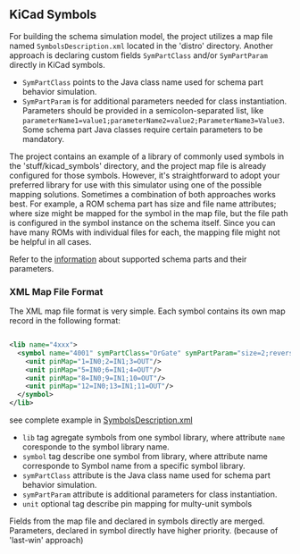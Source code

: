 ## KiCad Symbols

For building the schema simulation model, the project utilizes a map file named `SymbolsDescription.xml` located in the 'distro' directory. Another approach is
declaring custom fields `SymPartClass` and/or `SymPartParam` directly in KiCad symbols.

- `SymPartClass` points to the Java class name used for schema part behavior simulation.
- `SymPartParam` is for additional parameters needed for class instantiation. Parameters should be provided in a semicolon-separated list,
  like `parameterName1=value1;parameterName2=value2;ParameterName3=Value3`. Some schema part Java classes require certain parameters to be mandatory.

The project contains an example of a library of commonly used symbols in the 'stuff/kicad_symbols' directory, and the project map file is already configured for
those symbols. However, it's straightforward to adopt your preferred library for use with this simulator using one of the possible mapping solutions. Sometimes a
combination of both approaches works best. For example, a ROM schema part has size and file name attributes; where size might be mapped for the symbol in the map
file, but
the file path is configured in the symbol instance on the schema itself. Since you can have many ROMs with individual files for each, the mapping file might not be
helpful in all cases.

Refer to the [information](..%2F..%2FschemaParts%2FREADME.md) about supported schema parts and their parameters.

### XML Map File Format

The XML map file format is very simple. Each symbol contains its own map record in the following format:

```xml

<lib name="4xxx">
  <symbol name="4001" symPartClass="OrGate" symPartParam="size=2;reverse">
    <unit pinMap="1=IN0;2=IN1;3=OUT"/>
    <unit pinMap="5=IN0;6=IN1;4=OUT"/>
    <unit pinMap="8=IN0;9=IN1;10=OUT"/>
    <unit pinMap="12=IN0;13=IN1;11=OUT"/>
  </symbol>
</lib>
```

see complete example in [SymbolsDescription.xml](SymbolsDescription.xml)

- `lib` tag agregate symbols from one symbol library, where attribute `name` coresponde to the symbol library name.
- `symbol` tag describe one symbol from library, where attribute name corresponde to Symbol name from a specific symbol library.
- `symPartClass` attribute is the Java class name used for schema part behavior simulation.
- `symPartParam` attribute is additional parameters for class instantiation.
- `unit` optional tag describe pin mapping for multy-unit symbols

Fields from the map file and declared in symbols directly are merged.
Parameters, declared in symbol directly have higher priority. (because of 'last-win' approach)
